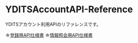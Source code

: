 # YDITSAccountAPI-Reference
YDITSアカウント利用APIのリファレンスです。

☆[登録用API仕様書](https://github.com/YDITS/YDITSAccountAPI-Reference/blob/main/regist_reference.md)
☆[情報照会用API仕様書](https://github.com/YDITS/YDITSAccountAPI-Reference/blob/main/inquiry_reference.md)
